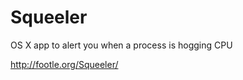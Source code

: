 Squeeler
=========

OS X app to alert you when a process is hogging CPU

http://footle.org/Squeeler/
